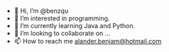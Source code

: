 - 👋 Hi, I’m @benzqu
- 👀 I’m interested in programming.
- 🌱 I’m currently learning Java and Python.
- 💞️ I’m looking to collaborate on ...
- 📫 How to reach me alander.benjam@hotmail.com

<!---
benzqu/benzqu is a ✨ special ✨ repository because its `README.md` (this file) appears on your GitHub profile.
You can click the Preview link to take a look at your changes.
--->
